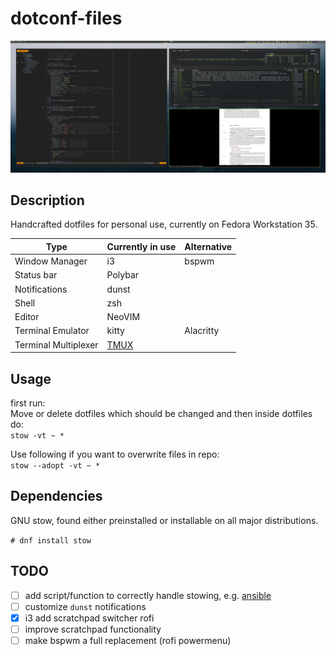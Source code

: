 # dotconf-files

![Setup](./misc/docs/i3-gaps-neovim-sioyek.jpg)

## Description

Handcrafted dotfiles for personal use, currently on Fedora Workstation 35.

| Type                 | Currently in use                                  | Alternative |
| -------------------- | ------------------------------------------------- | ----------- |
| Window Manager       | i3                                                | bspwm       |
| Status bar           | Polybar                                           | <!-- -->    |
| Notifications        | dunst                                             |             |
| Shell                | zsh                                               | <!-- -->    |
| Editor               | NeoVIM                                            | <!-- -->    |
| Terminal Emulator    | kitty                                             | Alacritty   |
| Terminal Multiplexer | [TMUX](https://github.com/arminveres/tmux-config) | <!-- -->    |

## Usage

first run: \
Move or delete dotfiles which should be changed and then inside dotfiles do: \
`stow -vt ~ *`

Use following if you want to overwrite files in repo: \
`stow --adopt -vt ~ *`

## Dependencies

GNU stow, found either preinstalled or installable on all major distributions.

`# dnf install stow`

## TODO

- [ ] add script/function to correctly handle stowing, e.g. [ansible](https://medium.com/espinola-designs/manage-your-dotfiles-with-ansible-6dbedd5532bb)
- [ ] customize `dunst` notifications
- [x] i3 add scratchpad switcher rofi
- [ ] improve scratchpad functionality
- [ ] make bspwm a full replacement (rofi powermenu)
